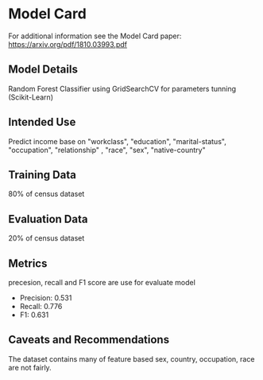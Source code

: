 # Model Card
For additional information see the Model Card paper: https://arxiv.org/pdf/1810.03993.pdf

## Model Details
Random Forest Classifier using GridSearchCV for parameters tunning (Scikit-Learn)

## Intended Use
Predict income base on "workclass", "education", "marital-status", "occupation", "relationship" , "race", "sex", "native-country"

## Training Data
80% of census dataset

## Evaluation Data
20% of census dataset

## Metrics
precesion, recall and F1 score are use for evaluate model
- Precision: 0.531
- Recall: 0.776
- F1: 0.631

## Caveats and Recommendations
The dataset contains many of feature based sex, country, occupation, race are not fairly.
